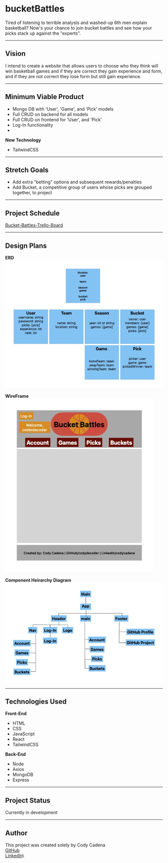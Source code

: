 # bucketBattles
Tired of listening to terrible analysts and washed-up 6th men explain basketball? Now's your chance to join bucket battles and see how your picks stack up against the "experts". 

---
## Vision
I intend to create a website that allows users to choose who they think will win basketball games and if they are correct they gain experience and form, and if they are not correct they lose form but still gain experience.

---
## Minimum Viable Product
* Mongo DB with 'User', 'Game', and 'Pick' models
* Full CRUD on backend for all models
* Full CRUD on frontend for 'User', and 'Pick'
* Log-In functionality
* 

**New Technology**
* TailwindCSS


---
## Stretch Goals
* Add extra "betting" options and subsequent rewards/penalties
* Add Bucket, a competitive group of users whose picks are grouped together, to project


---
## Project Schedule
[Bucket-Battles-Trello-Board](https://trello.com/invite/b/i8rCWCjS/ATTIfd93fd88ba99645a42e78e35bf2614b1A7BF2A9E/bucket-battles-board)

---
## Design Plans
**ERD**\
![Image](/ERD/Bucket%20Battles%20ERD.jpg)

**WireFrame**\
![Image](/Wireframes/Bucket%20Battles%20Home.jpg)

**Component Heirarchy Diagram**\
![Image](/CHD/Bucket%20Battles%20CHD.jpg)

---
## Technologies Used
**Front-End**
* HTML
* CSS
* JavaScript
* React
* TailwindCSS

**Back-End**
* Node
* Axios
* MongoDB
* Express

---
## Project Status
Currently in development

---
## Author
This project was created solely by Cody Cadena\
[GitHub](https://github.com/codydecoder)\
[LinkedIn](https://www.linkedin.com/in/codycadena/)\


